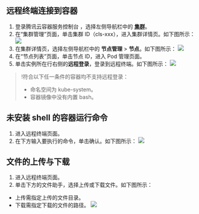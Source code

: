 ## 远程终端连接到容器
1. 登录腾讯云容器服务控制台 ，选择左侧导航栏中的 **[集群](https://console.cloud.tencent.com/tke2/cluster)**。
2. 在“集群管理”页面，单击集群 ID（cls-xxx），进入集群详情页。如下图所示：
![](https://main.qcloudimg.com/raw/46a53a2ab3ff3d299374a80d72e998c5.png)
3. 在集群详情页，选择左侧导航栏中的 **节点管理** > **节点**。如下图所示：
![](https://main.qcloudimg.com/raw/9aaa116b56607a4a1a42f54ed223c999.png)
4. 在“节点列表”页面，单击节点 ID，进入 Pod 管理页面。
5. 单击实例所在行右侧的**远程登录**，登录到远程终端。如下图所示：
![](https://main.qcloudimg.com/raw/b3df422dca3e73fe86a018bdf82e050c.png)
>!符合以下任一条件的容器均不支持远程登录：
> - 命名空间为 kube-system。
> - 容器镜像中没有内置 bash。

## 未安装 shell 的容器运行命令
1. 进入远程终端页面。
2. 在下方输入要执行的命令，单击确认。如下图所示：
![](//mc.qcloudimg.com/static/img/c833c1d4fee0f8ff3fd8d3d6015793be/image.png)

## 文件的上传与下载
1. 进入远程终端页面。
2. 单击下方的文件助手，选择上传或下载文件。如下图所示：
 - 上传需指定上传的文件目录。
 - 下载需指定下载的文件的路径。
![](//mc.qcloudimg.com/static/img/b026f18e6ef62f01ffdb8d69b11a582d/image.png)


